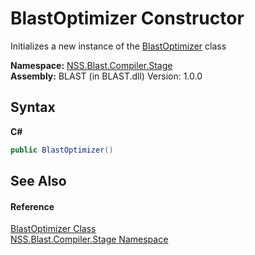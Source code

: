 # BlastOptimizer Constructor 
 

Initializes a new instance of the <a href="T_NSS_Blast_Compiler_Stage_BlastOptimizer">BlastOptimizer</a> class

**Namespace:**&nbsp;<a href="N_NSS_Blast_Compiler_Stage">NSS.Blast.Compiler.Stage</a><br />**Assembly:**&nbsp;BLAST (in BLAST.dll) Version: 1.0.0

## Syntax

**C#**<br />
``` C#
public BlastOptimizer()
```


## See Also


#### Reference
<a href="T_NSS_Blast_Compiler_Stage_BlastOptimizer">BlastOptimizer Class</a><br /><a href="N_NSS_Blast_Compiler_Stage">NSS.Blast.Compiler.Stage Namespace</a><br />